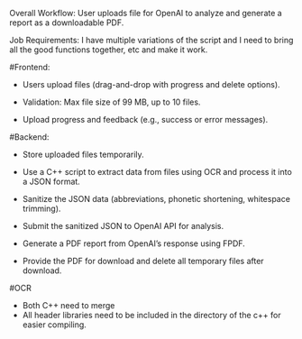 Overall Workflow: User uploads file for OpenAI to analyze and generate a report as a downloadable PDF.

Job Requirements: I have multiple variations of the script and I need to bring all the good functions together, etc and make it work. 

#Frontend:

- Users upload files (drag-and-drop with progress and delete options).
  
- Validation: Max file size of 99 MB, up to 10 files.

- Upload progress and feedback (e.g., success or error messages).

#Backend:

- Store uploaded files temporarily.

- Use a C++ script to extract data from files using OCR and process it into a JSON format.

- Sanitize the JSON data (abbreviations, phonetic shortening, whitespace trimming).

- Submit the sanitized JSON to OpenAI API for analysis.

- Generate a PDF report from OpenAI’s response using FPDF.

- Provide the PDF for download and delete all temporary files after download.

#OCR

- Both C++ need to merge
- All header libraries need to be included in the directory of the c++ for easier compiling. 

